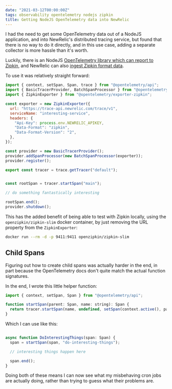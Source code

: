 ```yaml
---
date: "2021-03-12T00:00:00Z"
tags: observability opentelemetry nodejs zipkin
title: Getting NodeJS OpenTelemetry data into NewRelic
---
```


I had the need to get some OpenTelemetry data out of a NodeJS application, and into NewRelic's distributed tracing service, but found that there is no way to do it directly, and in this use case, adding a separate collector is more hassle than it's worth.

Luckily, there is an NodeJS [OpenTelemetry library which can report to Zipkin](https://www.npmjs.com/package/@opentelemetry/exporter-zipkin), and NewRelic can also [ingest Zipkin format data](https://docs.newrelic.com/docs/understand-dependencies/distributed-tracing/trace-api/report-zipkin-format-traces-trace-api/).

To use it was relatively straight forward:

```js
import { context, setSpan, Span, trace } from "@opentelemetry/api";
import { BasicTracerProvider, BatchSpanProcessor } from "@opentelemetry/tracing";
import { ZipkinExporter } from "@opentelemetry/exporter-zipkin";

const exporter = new ZipkinExporter({
  url: "https://trace-api.newrelic.com/trace/v1",
  serviceName: "interesting-service",
  headers: {
    "Api-Key": process.env.NEWRELIC_APIKEY,
    "Data-Format": "zipkin",
    "Data-Format-Version": "2",
  },
});

const provider = new BasicTracerProvider();
provider.addSpanProcessor(new BatchSpanProcessor(exporter));
provider.register();

export const tracer = trace.getTracer("default");


const rootSpan = tracer.startSpan("main");

// do something fantastically interesting

rootSpan.end();
provider.shutdown();
```

This has the added benefit of being able to test with Zipkin locally, using the `openzipkin/zipkin-slim` docker container, by just removing the URL property from the `ZipkinExporter`:

```bash
docker run --rm -d -p 9411:9411 openzipkin/zipkin-slim
```

## Child Spans

Figuring out how to create child spans was actually harder in the end, in part because the OpenTelemetry docs don't quite match the actual function signatures.

In the end, I wrote this little helper function:

```js
import { context, setSpan, Span } from "@opentelemetry/api";

function startSpan(parent: Span, name: string): Span {
  return tracer.startSpan(name, undefined, setSpan(context.active(), parent));
}
```

Which I can use like this:

```js

async function DoInterestingThings(span: Span) {
  span = startSpan(span, "do-interesting-things");

  // interesting things happen here

  span.end();
}
```

Doing both of these means I can now see what my misbehaving cron jobs are actually doing, rather than trying to guess what their problems are.
